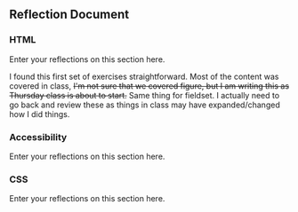 ## Reflection Document

### HTML

Enter your reflections on this section here.

I found this first set of exercises straightforward. 
Most of the content was covered in class, ~~I'm not sure that we covered figure, but I am writing this as Thursday class is about to start.~~
Same thing for fieldset.
I actually need to go back and review these as things in class may have expanded/changed how I did things. 

### Accessibility

Enter your reflections on this section here.

### CSS

Enter your reflections on this section here.
